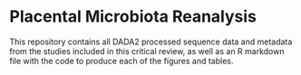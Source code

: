 # Placental Microbiota Reanalysis

This repository contains all DADA2 processed sequence data and metadata from the studies included in this critical review, as well as an R markdown file with the code to produce each of the figures and tables.
